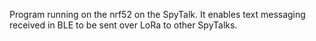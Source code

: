 Program running on the nrf52 on the SpyTalk.
It enables text messaging received in BLE to be sent over LoRa to other SpyTalks.
